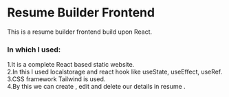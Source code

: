 # Resume Builder Frontend 
This is a resume builder frontend build upon React. 
### In which I used:
1.It is a complete React based static website.</br>
2.In this I used localstorage and react hook like useState, useEffect,
useRef.</br>
3.CSS framework Tailwind is used.</br>
4.By this we can create , edit and delete our details in resume . </br>
